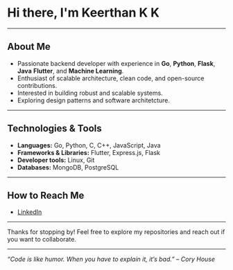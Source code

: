 # Hi there, I'm Keerthan K K
---

## About Me
- Passionate backend developer with experience in **Go**, **Python**, **Flask**, **Java** **Flutter**, and **Machine Learning**.
- Enthusiast of scalable architecture, clean code, and open-source contributions.
- Interested in building robust and scalable systems.
- Exploring design patterns and software architetcture.

---

## Technologies & Tools
- **Languages:** Go, Python, C, C++, JavaScript, Java
- **Frameworks & Libraries:** Flutter, Express.js, Flask
- **Developer tools:** Linux, Git
- **Databases:** MongoDB, PostgreSQL

---

## How to Reach Me
- [LinkedIn](https://www.linkedin.com/in/keerthan-k-k-6204692b3/)


---

Thanks for stopping by! Feel free to explore my repositories and reach out if you want to collaborate.

---

*“Code is like humor. When you have to explain it, it’s bad.” – Cory House*
